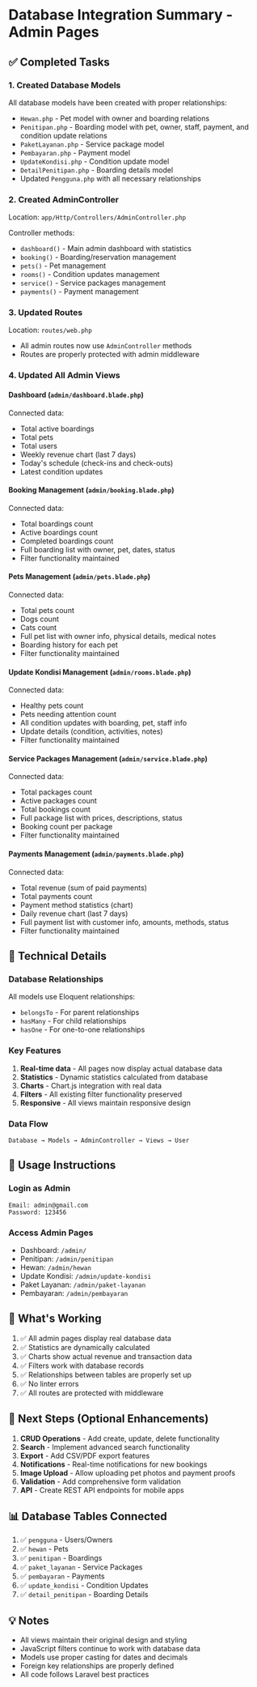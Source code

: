 # Database Integration Summary - Admin Pages

## ✅ Completed Tasks

### 1. **Created Database Models**

All database models have been created with proper relationships:

-   `Hewan.php` - Pet model with owner and boarding relations
-   `Penitipan.php` - Boarding model with pet, owner, staff, payment, and condition update relations
-   `PaketLayanan.php` - Service package model
-   `Pembayaran.php` - Payment model
-   `UpdateKondisi.php` - Condition update model
-   `DetailPenitipan.php` - Boarding details model
-   Updated `Pengguna.php` with all necessary relationships

### 2. **Created AdminController**

Location: `app/Http/Controllers/AdminController.php`

Controller methods:

-   `dashboard()` - Main admin dashboard with statistics
-   `booking()` - Boarding/reservation management
-   `pets()` - Pet management
-   `rooms()` - Condition updates management
-   `service()` - Service packages management
-   `payments()` - Payment management

### 3. **Updated Routes**

Location: `routes/web.php`

-   All admin routes now use `AdminController` methods
-   Routes are properly protected with admin middleware

### 4. **Updated All Admin Views**

#### Dashboard (`admin/dashboard.blade.php`)

Connected data:

-   Total active boardings
-   Total pets
-   Total users
-   Weekly revenue chart (last 7 days)
-   Today's schedule (check-ins and check-outs)
-   Latest condition updates

#### Booking Management (`admin/booking.blade.php`)

Connected data:

-   Total boardings count
-   Active boardings count
-   Completed boardings count
-   Full boarding list with owner, pet, dates, status
-   Filter functionality maintained

#### Pets Management (`admin/pets.blade.php`)

Connected data:

-   Total pets count
-   Dogs count
-   Cats count
-   Full pet list with owner info, physical details, medical notes
-   Boarding history for each pet
-   Filter functionality maintained

#### Update Kondisi Management (`admin/rooms.blade.php`)

Connected data:

-   Healthy pets count
-   Pets needing attention count
-   All condition updates with boarding, pet, staff info
-   Update details (condition, activities, notes)
-   Filter functionality maintained

#### Service Packages Management (`admin/service.blade.php`)

Connected data:

-   Total packages count
-   Active packages count
-   Total bookings count
-   Full package list with prices, descriptions, status
-   Booking count per package
-   Filter functionality maintained

#### Payments Management (`admin/payments.blade.php`)

Connected data:

-   Total revenue (sum of paid payments)
-   Total payments count
-   Payment method statistics (chart)
-   Daily revenue chart (last 7 days)
-   Full payment list with customer info, amounts, methods, status
-   Filter functionality maintained

## 🔧 Technical Details

### Database Relationships

All models use Eloquent relationships:

-   `belongsTo` - For parent relationships
-   `hasMany` - For child relationships
-   `hasOne` - For one-to-one relationships

### Key Features

1. **Real-time data** - All pages now display actual database data
2. **Statistics** - Dynamic statistics calculated from database
3. **Charts** - Chart.js integration with real data
4. **Filters** - All existing filter functionality preserved
5. **Responsive** - All views maintain responsive design

### Data Flow

```
Database → Models → AdminController → Views → User
```

## 📝 Usage Instructions

### Login as Admin

```
Email: admin@gmail.com
Password: 123456
```

### Access Admin Pages

-   Dashboard: `/admin/`
-   Penitipan: `/admin/penitipan`
-   Hewan: `/admin/hewan`
-   Update Kondisi: `/admin/update-kondisi`
-   Paket Layanan: `/admin/paket-layanan`
-   Pembayaran: `/admin/pembayaran`

## 🎯 What's Working

1. ✅ All admin pages display real database data
2. ✅ Statistics are dynamically calculated
3. ✅ Charts show actual revenue and transaction data
4. ✅ Filters work with database records
5. ✅ Relationships between tables are properly set up
6. ✅ No linter errors
7. ✅ All routes are protected with middleware

## 🔄 Next Steps (Optional Enhancements)

1. **CRUD Operations** - Add create, update, delete functionality
2. **Search** - Implement advanced search functionality
3. **Export** - Add CSV/PDF export features
4. **Notifications** - Real-time notifications for new bookings
5. **Image Upload** - Allow uploading pet photos and payment proofs
6. **Validation** - Add comprehensive form validation
7. **API** - Create REST API endpoints for mobile apps

## 📊 Database Tables Connected

1. ✅ `pengguna` - Users/Owners
2. ✅ `hewan` - Pets
3. ✅ `penitipan` - Boardings
4. ✅ `paket_layanan` - Service Packages
5. ✅ `pembayaran` - Payments
6. ✅ `update_kondisi` - Condition Updates
7. ✅ `detail_penitipan` - Boarding Details

## 💡 Notes

-   All views maintain their original design and styling
-   JavaScript filters continue to work with database data
-   Models use proper casting for dates and decimals
-   Foreign key relationships are properly defined
-   All code follows Laravel best practices
